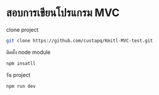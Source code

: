 # สอบการเขียนโปรแกรม MVC 

clone project

```bash
git clone https://github.com/custapq/Kmitl-MVC-test.git
```

ติดตั้ง node module

```bash
npm insatll
```

รัน project

```bash
npm run dev
```

